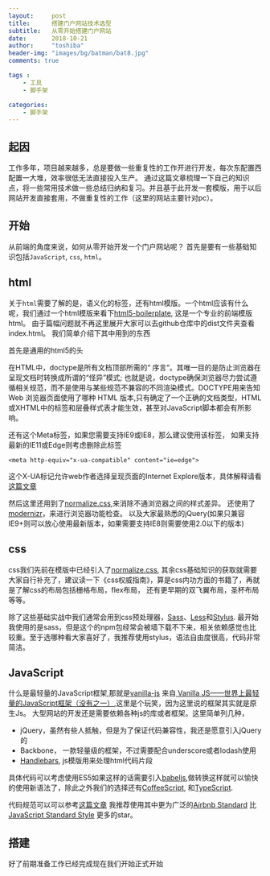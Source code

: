 ```yaml
---
layout:     post
title:      搭建门户网站技术选型
subtitle:   从零开始搭建门户网站
date:       2018-10-21
author:     "toshiba"
header-img: "images/bg/batman/bat8.jpg"
comments: true

tags :
    - 工具
    - 脚手架

categories:
    - 脚手架
---
```




## 起因
工作多年，项目越来越多，总是要做一些重复性的工作开进行开发，每次东配置西配置一大堆，效率很低无法直接投入生产。
通过这篇文章梳理一下自己的知识点，将一些常用技术做一些总结归纳和复习。并且基于此开发一套模版，用于以后网站开发直接套用，不做重复性的工作（这里的网站主要针对pc）。

## 开始
从前端的角度来说，如何从零开始开发一个门户网站呢？ 首先是要有一些基础知识包括<code>JavaScript</code>, <code>css</code>, <code>html</code>。

## html
关于<code>html</code>需要了解的是，语义化的标签，还有html模版。一个html应该有什么呢，我们通过一个html模版来看下[html5-boilerplate](https://github.com/h5bp/html5-boilerplate), 这是一个专业的前端模版html。 由于篇幅问题就不再这里展开大家可以去github仓库中的dist文件夹查看index.html。
我们简单介绍下其中用到的东西

首先是通用的html5的头<code><!doctype html></code>

在HTML中，doctype是所有文档顶部所需的“ 序言“。其唯一目的是防止浏览器在呈现文档时转换成所谓的“怪异”模式; 也就是说，doctype确保浏览器尽力尝试遵循相关规范，而不是使用与某些规范不兼容的不同渲染模式。DOCTYPE用来告知 Web 浏览器页面使用了哪种 HTML 版本,只有确定了一个正确的文档类型，HTML或XHTML中的标签和层叠样式表才能生效，甚至对JavaScript脚本都会有所影响。

 还有这个Meta标签，如果您需要支持IE9或IE8，那么建议使用该标签， 如果支持最新的IE11或Edge则考虑删除此标签
 ```
 <meta http-equiv="x-ua-compatible" content="ie=edge">
 ```
 这个X-UA标记允许web作者选择呈现页面的Internet Explore版本，具体解释请看[这篇文章](https://stackoverflow.com/questions/6771258/what-does-meta-http-equiv-x-ua-compatible-content-ie-edge-do)


然后这里还用到了[normalize.css](https://necolas.github.io/normalize.css/),来消除不通浏览器之间的样式差异。
还使用了[modernizr](https://modernizr.com/)，来进行浏览器功能检查。
以及大家最熟悉的jQuery(如果只兼容IE9+则可以放心使用最新版本，如果需要支持IE8则需要使用2.0以下的版本)

## css
css我们先前在模版中已经引入了[normalize.css](https://necolas.github.io/normalize.css/), 其余css基础知识的获取就需要大家自行补充了，建议读一下《css权威指南》，算是css内功方面的书籍了，再就是了解css的布局包括栅格布局，flex布局， 还有更早期的双飞翼布局，圣杯布局等等。

除了这些基础实战中我们通常会用到css预处理器，[Sass](https://sass-lang.com/)、[Less](http://lesscss.org/)和[Stylus](http://stylus-lang.com/). 最开始我使用的是sass，但是这个的npm包经常会被墙下载不下来，相关依赖感觉也比较重。至于选哪种看大家喜好了，我推荐使用stylus，语法自由度很高，代码非常简洁。

## JavaScript
什么是最轻量的JavaScript框架,那就是[vanilla-js](http://vanilla-js.com/) 来自[ Vanilla JS——世界上最轻量的JavaScript框架（没有之一）](https://segmentfault.com/a/1190000000355277),这里是个玩笑，因为这里说的框架其实就是原生Js。
大型网站的开发还是需要依赖各种js的库或者框架。这里简单列几种，
* jQuery，虽然有些人抵触，但是为了保证代码兼容性，我还是愿意引入jQuery的
* Backbone， 一款轻量级的框架，不过需要配合underscore或者lodash使用
* [Handlebars](https://github.com/wycats/handlebars.js), js模版用来处理html代码片段

具体代码可以考虑使用ES5如果这样的话需要引入[babeljs](https://babeljs.io/),做转换这样就可以愉快的使用新语法了，除此之外我们的选择还有[CoffeeScript](https://coffeescript.org/), 和[TypeScript](https://www.typescriptlang.org/). 

代码规范可以可以参考[这篇文章](https://codeburst.io/5-javascript-style-guides-including-airbnb-github-google-88cbc6b2b7aa)
我推荐使用其中更为广泛的[Airbnb Standard](https://github.com/airbnb/javascript) 比[JavaScript Standard Style](https://github.com/standard/standard) 更多的star。

## 搭建
好了前期准备工作已经完成现在我们开始正式开始